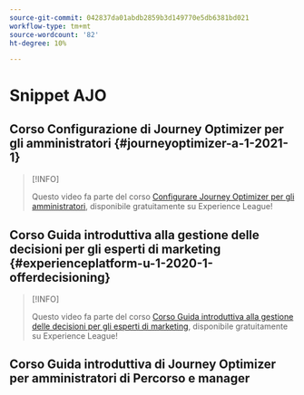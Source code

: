 ```yaml
---
source-git-commit: 042837da01abdb2859b3d149770e5db6381bd021
workflow-type: tm+mt
source-wordcount: '82'
ht-degree: 10%

---
```

# Snippet AJO

## Corso Configurazione di Journey Optimizer per gli amministratori {#journeyoptimizer-a-1-2021-1}

>[!INFO]
>
> Questo video fa parte del corso [Configurare Journey Optimizer per gli amministratori](https://experienceleague.adobe.com/docs/courses/using/journeyoptimizer-a-1-2021-1.html), disponibile gratuitamente su Experience League!

## Corso Guida introduttiva alla gestione delle decisioni per gli esperti di marketing {#experienceplatform-u-1-2020-1-offerdecisioning}

>[!INFO]
>
> Questo video fa parte del corso [Corso Guida introduttiva alla gestione delle decisioni per gli esperti di marketing](https://experienceleague.adobe.com/docs/courses/using/experienceplatform-u-1-2020-1-offerdecisioning.html?lang=it), disponibile gratuitamente su Experience League!

## Corso Guida introduttiva di Journey Optimizer per amministratori di Percorso e manager
